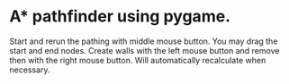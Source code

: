 # A* pathfinder using pygame.
Start and rerun the pathing with middle mouse button.
You may drag the start and end nodes.
Create walls with the left mouse button and remove then with the right mouse button.
Will automatically recalculate when necessary.
